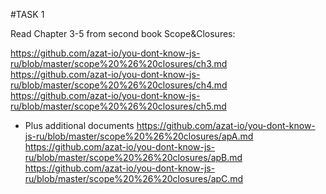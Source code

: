 #TASK 1

Read Chapter 3-5 from second book Scope&Closures:

https://github.com/azat-io/you-dont-know-js-ru/blob/master/scope%20%26%20closures/ch3.md
https://github.com/azat-io/you-dont-know-js-ru/blob/master/scope%20%26%20closures/ch4.md
https://github.com/azat-io/you-dont-know-js-ru/blob/master/scope%20%26%20closures/ch5.md

+ Plus additional documents
https://github.com/azat-io/you-dont-know-js-ru/blob/master/scope%20%26%20closures/apA.md
https://github.com/azat-io/you-dont-know-js-ru/blob/master/scope%20%26%20closures/apB.md
https://github.com/azat-io/you-dont-know-js-ru/blob/master/scope%20%26%20closures/apC.md

